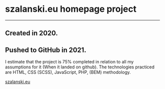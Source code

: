 # szalanski.eu homepage project 

--------------------------------
## Created in 2020.
## Pushed to GitHub in 2021.

I estimate that the project is 75% completed in relation to all my assumptions for it (When it landed on github).
The technologies practiced are HTML, CSS (SCSS), JavaScript, PHP, (BEM) methodology.

[szalanski.eu](https://szalanski.eu)
